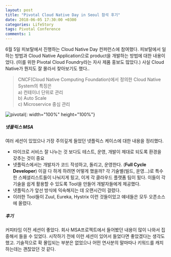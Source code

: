 ```yaml
---
layout: post
title: "Pivotal Cloud Native Day in Seoul 참석 후기"
date: 2018-06-05 17:30:00 +0300
categories: LifeStory
tags: Pivotal Conference
comments: 1
---
```


6월 5일 피보탈에서 진행하는 Cloud Native Day 컨퍼런스에 참여했다. 피보탈에서 일하는 방법과 Cloud Native Application으로 product을 개발하는 방법에 대한 내용이었다. (이를 위한 Pivotal Cloud Foundry라는 자사 제품 홍보도 많았다.) 사실 Cloud Native가 뭔지도 잘 몰라서 찾아보기도 했다..

> CNCF(Cloud Native Computing Foundation)에서 정의한 Cloud Native System의 특징은  
a) 컨테이너 단위로 관리  
b) Auto Scale  
c) Microservice 중심 관리

![pivotal](../../../assets/postImages/pivotal.jpg){: width="100%" height="100%"}

##### 넷플릭스 MSA
여러 세션이 있었으나 가장 주의깊게 들었던 넷플릭스 케이스에 대한 내용을 정리했다.
- 마이크로 서비스 잘 나누는 것 보다도 테스트, 운영, 개발이 제대로 되도록 환경을 갖추는 것이 중요
- 넷플릭스에서는 개발자가 코드 작성하고, 돌리고, 운영한다. (__Full Cycle Developer__)
이걸 다 하게 하려면 어떻게 했을까? 각 기술별(빌드, 운영...)로 특수한 스페셜리스트들이 나눠지게 됬고, 이게 각 클라우드 플랫폼 팀이 됬다. 이들이 각 기술을 쉽게 활용할 수 있도록 Tool을 만들어 개발자들에게 제공했다.
- 넷플릭스가 앞선 방식에 익숙해지는 데 오랜시간이 걸렸다.
- 이러한 Tool들이 Zuul, Eureka, Hystrix 이런 것들이었고 얘네들은 모두 오픈소스에 올렸다.

##### 후기
커피타임 이전 세션이 좋았다. 회사 MSA프로젝트에서 들어봤던 내용이 많이 나와서 집중해서 들을 수 있었다. 시작하기 전에 이런 세션이 있어서 들었다면 좋았겠다는 생각도 했고. 기술적으로 확 몰입되는 부분은 없었으나 어떤 연사분의 말마따나 키워드를 캐치하는데는 괜찮았던 것 같다.
